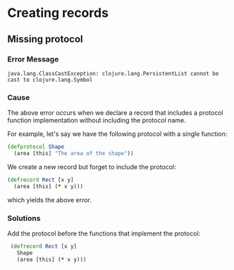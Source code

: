 # Creating records

## Missing protocol

### Error Message

```
java.lang.ClassCastException: clojure.lang.PersistentList cannot be cast to clojure.lang.Symbol
```

### Cause

The above error occurs when we declare a record that includes a protocol function implementation without including the protocol name.

For example, let's say we have the following protocol with a single function:

```clojure
(defprotocol Shape 
  (area [this] "The area of the shape"))
```

We create a new record but forget to include the protocol:

```clojure
(defrecord Rect [x y] 
  (area [this] (* x y)))
```

which yields the above error.


### Solutions

Add the protocol before the functions that implement the protocol:

```clojure
 (defrecord Rect [x y] 
   Shape
   (area [this] (* x y)))
```